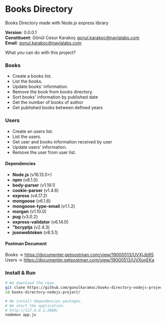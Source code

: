 # Books Directory

Books Directory made with Node.js express library

**Version**: 0.0.0.1\
**Constituent**: Gönül Cesur Karakoç <gonul.karakoc@naylalabs.com>\
**Email**: gonul.karakoc@naylalabs.com

What you can do with this project?

### Books
- Create a books list.
- List the books.
- Update books' information.
- Remove the book from books directory.
- Sort books' information by published date
- Get the number of books of author
- Get published books between defined years

### Users
- Create an users list.
- List the users.
- Get user and books information received by user
- Update users' information.
- Remove the user from user list.

#### Dependencies
- **Node.js** (v16.13.0+)
- **npm** (v8.1.0)
- **body-parser** (v1.19.1)
- **cookie-parser** (v1.4.6)
- **express** (v4.17.2)
- **mongoose** (v6.1.6)
- **mongoose-type-email** (v1.1.2)
- **morgan** (v1.10.0)
- **pug** (v3.0.2)
- **express-validator** (v6.14.0)
- **"bcryptjs** (v2.4.3)
- **jsonwebtoken** (v8.5.1)

#### Postman Document
Books -> https://documenter.getpostman.com/view/19000513/UVXjJb9S
Users -> https://documenter.getpostman.com/view/19000513/UVXonEKa

### Install & Run

```bash
# We download the repo.
git clone https://github.com/gonulkarakoc/books-directory-nodejs-project
cd books-directory-nodejs-project/

# We install dependencies packages.
# We start the application.
# http://127.0.0.1:3000/
nodemon app.js
```


